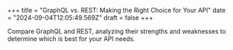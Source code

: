 +++
title = "GraphQL vs. REST: Making the Right Choice for Your API"
date = "2024-09-04T12:05:49.569Z"
draft = false
+++

Compare GraphQL and REST, analyzing their strengths and weaknesses to determine which is best for your API needs.
        